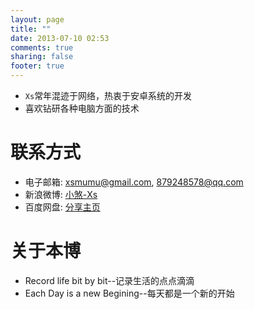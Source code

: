 ```yaml
---
layout: page
title: ""
date: 2013-07-10 02:53
comments: true
sharing: false
footer: true
---
```

* `Xs`常年混迹于网络，热衷于安卓系统的开发
* 喜欢钻研各种电脑方面的技术



联系方式
============
* 电子邮箱: <xsmumu@gmail.com>, <879248578@qq.com>
* 新浪微博: [小煞-Xs](http://weibo.com/acexs)
* 百度网盘: [分享主页](http://pan.baidu.com/share/home?uk=756034760#category/type=0)



关于本博
===============
* Record life bit by bit--记录生活的点点滴滴
* Each Day is a new Begining--每天都是一个新的开始
